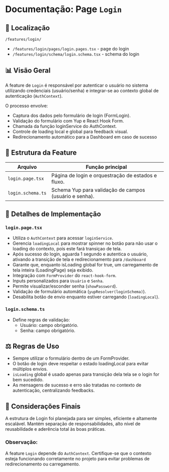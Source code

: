 # Documentação: Page `Login`

## 📁 Localização

`/features/login/`
 - `/features/login/pages/login.pages.tsx` - page do login
 - `/features/login/schema/login.schema.tsx` - schema do login
 
## 📊 Visão Geral

A feature de `Login` é responsável por autenticar o usuário no sistema utilizando credenciais (usuário/senha) e integrar-se ao contexto global de autenticação (`AuthContext`).

O processo envolve:
- Captura dos dados pelo formulário de login (FormLogin).
- Validação do formulário com Yup e React Hook Form.
- Chamada da função loginService do AuthContext.
- Controle de loading local e global para feedback visual.
- Redirecionamento automático para a Dashboard em caso de sucesso

## 🧩 Estrutura da Feature

| Arquivo             | Função principal                                         |
|---------------------|----------------------------------------------------------|
| `login.page.tsx`    | Página de login e orquestração de estados e fluxo.       |
| `login.schema.ts`   | Schema Yup para validação de campos (usuário e senha).   |


## 🔎 Detalhes de Implementação

### `login.page.tsx`
- Utiliza o `AuthContext` para acessar `loginService`.
- Gerencia `loadingLocal` para mostrar spinner no botão para não usar o loading do contexto, pois este fará transiçao de tela.
- Após sucesso do login, aguarda 1 segundo e autentica o usuário, ativando a transição de tela e redirecionamento para `/dashboard`
- Garante que, enquanto isLoading global for true, um carregamento de tela inteira (LoadingPage) seja exibido.
- Integração com `FormProvider` do `react-hook-form`.
- Inputs personalizados para `Usuário` e `Senha`.
- Permite visualizar/esconder senha (`showPassword`).
- Validação de formulário automática (`yupResolver(loginSchema)`).
- Desabilita botão de envio enquanto estiver carregando (`loadingLocal`).

### `login.schema.ts`
- Define regras de validação:
    - Usuário: campo obrigatório.
    - Senha: campo obrigatório.

## ⚖️ Regras de Uso

- Sempre utilizar o formulário dentro de um FormProvider.
- O botão de login deve respeitar o estado loadingLocal para evitar múltiplos envios.
- `isLoading` global é usado apenas para transição dela tela se o login for bem sucedido.
- As mensagens de sucesso e erro são tratadas no contexto de autenticação, centralizando feedbacks.


## 🚀 Considerações Finais

A estrutura de Login foi planejada para ser simples, eficiente e altamente escalável.
Mantém separação de responsabilidades, alto nível de reusabilidade e aderência total às boas práticas.

### Observação:

A feature `Login` depende do `AuthContext`. Certifique-se que o contexto esteja funcionando corretamente no projeto para evitar problemas de redirecionamento ou carregamento.
